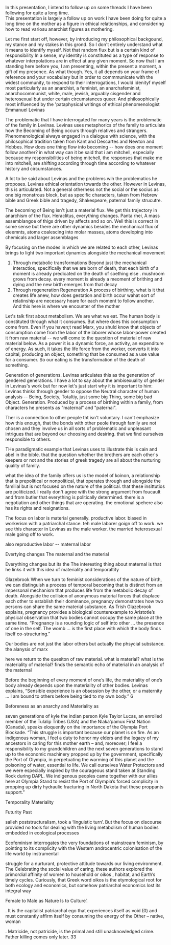 
In this presentation, I intend to follow up on some threads I have been following for quite a long time.    
This presentation is largely a follow up on work I have been doing for quite a long time on the mother as a figure in ethical relationships, and considering how to read variosu anarchist figures as mothering.   

Let me first start off, however, by introducing my philosophical backgound, my stance and my stakes in this grond.  So I don't entirely understand what it means to identify myself.  Not that random flux but is a certain kind of responsibility In a sense, my identity is constituted as a type of response to whatever interpolations are in effect at any given moment.  So now that I am standing here before you, I am presenting, within the present a moment, a gift of my presence. As what though.  Yes, it all depends on your frame of reference and your vocabulary but in order to commmunicate with the widest community, to respond to their interrogations, I would idenityf myself most particularly as an anarchist, a feminist, an anarchafeminist, anarchocommunist, white, male, jewish, arguably cisgender and heterosexual but under certain circumstances queer.  And philosophically most influenced by the 'pataphysical writings of ethical phenomenologist Emmanuel Levinas


The problematic that I have interrogated for many years is the problematic of the family in Levinas.  Levinas uses metaphorics of the family to articulate how the Becoming of Being occurs through relatives and strangers.  Phenomenological always engaged in a dialogue with science, with the philosophical tradition taken from Kant and Descartes and Newton and Hobbes.
How does one thing flow into becoming -- how does one moment follow another?  in what way can it be said that i am mitchell, especially because my responsibilities of being mitchell, the responses that make me into mitchell, are shifting according through time according to whatever history and circumstances.  

A lot to be said about Levinas and the problems wih the problematics he proposes.  Levinas ethical orientation towards the other.  However in Levinas, this is articulated.  Not  a general otherness not the social or the socius as one big monstrous block, but as specific characters, taken from Hebrew bible and Greek bible and tragedy, Shakespeare, paternal family strucutre.  

The becoming of Being isn't just a material flux.  We get this trajectory in anarchism of the flux.  Heraclitus, everything changes.  Panta rhei,  A mass assemblangoe of thigs driven by affects and so on.  Well this is correct in some sense but there are other dynamics besides the mechanical flux of eleemnts, atoms coalescing into molar masses, atoms developing into chemicals and larger assemblages

By focusing on the modes in which we are related to each other, Levinas brings to light two important dynamics alongside the mechanical movement

1. Through metabolic transformations
Beyond just the mechanical interactios, specifically that we are born of death, that each birth of a moment is already predicated on the death of soething else .  mushroom grows from decay.  every moment is already a meoment of brithing and dying and the new birth emerges from that decay
2. Through regeneration Regeneration
A process of birthing.  what is it that creates life anew,  how does gestation and birth occur  wahat sort of relatinship are necessary heare for each moment to follow another.  
And this here is where we encounter of the mother

Let's talk first about metabolism.  We are what we eat.  The human body is constituted through what it consumes.  But where does this consumption come from. Even if you haven;t read Marx, you shuld know that objects of consumption come from the labor of the laborer whose labor-power created it from raw material -- we will come to the question of material of raw material below.  As a power it is a dynamic force, an activity, an expenditure of energy.  As such, it takes the life force from the worker, converts it into capital, producing an object, something that be consumed as a use value for a consumer.  So our eating is the transformation of the death of something.  
<!-- 

A slightly different metaphor is breathing.  Our cells of our

-->


Generation of generations.  Levinas articulates this as the generation of gendered generations.  I have a lot to say about the ambisexuality of gender in Levinas's work but for now let's just start why it is important to him:  Levinas thinks through gender to oppose the Neutral character of human analysis -- Being, Society, Totaltiy, just some big Thing, some big bad Object.  Generation.  Produced by a process of birthing within a family, from characters he presents as "maternal" and "paternal".  

Ther is a connection to other people tht isn't voluntary.  I can't emphasize how this enough, that the bonds with other peole through family are not chosen and they involve us in all sorts of problematic and unpleasant intrigues that are beyond our choosing and desiring.  that we find ourselves responsible to others.  

THe paradigmatic example that Levinas uses to illustrate this is cain and abel in the bible.  that the question whether the brothers are each other's keepers or not and the stories of greek tragedy are all about the nurturing quality of family.  

what the idea of the family offers us is the model of koinon, a relationship that is prepolitical or nonpolitical, that operates through and alongside the familial but is not focused on the nature of the political.  that these insittutios are politicized.  I really don't agree with the strong argument from foucault and from butler that everything is politically determined.  there is a negotiation and other things that are operating.  the emotional spehere also has its rights and resignations.  

The focus on labor is material generally.  productive labor.  biased in workerism with a patriarchal stance. teh male laborer goign off to work.  we see this character in Levinas as the male worker.  the married heterosexual male going off to work.  

also reproductive labor -- maternal labor

Evertying changes
The maternal and the material

Everything changes but its the 
The interesting thing about maternal is that he links it with this idea of materiality and temporaltity

Glazebrook 
When we turn to feminist considerations of the nature of birth, we can distinguish a process of temporal becoming that is distinct from an impersonal mechanism that produces life from the metabolic decay of death. Alongside the collision of anonymous
material forces that displace each other to establish their dominance, pregnancy demonstrates how two persons can share the same material substance. As Trish Glazebrook explains, pregnancy provides a biological counterexample to Aristotle’s physical observation that two bodies cannot occupy the same place at the same time. “Pregnancy is a rounding logic of self into other … the presence of one in the self. The
womb … is the first place with which the body finds itself co-structuring.”

Our bodies are not just the labor others but actually the phsycial substance.  the alanysis of marx 

here we return to the quesiton of raw material.  what is material?  what is the materiality of material?  finds the semantic echo of material in an analysis of the maternal


Before the beginning of every moment of one’s life, the materiality of one’s body already
depends upon the materiality of other bodies. Levinas explains, “Sensible experience is
an obsession by the other, or a maternity … I am bound to others before being tied to
my own body.” 6 

Beforeness as an anarchy 
and 
Materiality as 

seven generations of kyle the indian person
Kyle Taylor Lucas, an enrolled member of the Tulalip Tribes (USA) and the Nlaka’pamux First Nation (Canada), speaks eloquently on the importance of the Olympia Port Blockade. “This struggle is important because our planet is on fire. As an indigenous woman, I feel a duty to honor my elders and the legacy of my ancestors in caring for this mother earth – and, moreover; I feel a responsibility to my grandchildren and the next seven generations to stand up to the economic machinery propped up by the government, specifically the Port of Olympia, in perpetuating the warming of this planet and the poisoning of water, essential to life. We call ourselves Water Protectors and we were especially inspired by the courageous stand taken at Standing Rock during DAPL. We indigenous peoples came together with our allies here at Olympia Stand to resist the Port of Olympia’s forced complicity in propping up dirty hydraulic fracturing in North Dakota that these proppants support.”


Temporality
Materiality


Futurity
Past


salleh
poststructuralism, took a ‘linguistic turn’. But the focus on discourse provided no tools for dealing with the living metabolism of human bodies embedded in ecological processes

Ecofeminism interrogates the very foundations of mainstream feminism, by pointing to its complicity with the Western androcentric colonisation of the life world by instrumental

struggle for a nurturant, protective attitude towards our living environment. The
Celebrating the social value of caring, these authors explored the primordial affinity of women to household or oikos , habitat, and Earth’s timely cycles. Curiously, that Greek word oikos is the etymological root for both ecology and economics, but somehow patriarchal economics lost its integral way

Female to Male as Nature Is to Culture’.

. It is the capitalist patriarchal ego that experiences itself as void (0) and must constantly affirm itself by consuming the energy of the Other – native, woman

. Matricide, not patricide, is the primal and still unacknowledged crime. Father killing comes only later. 33
